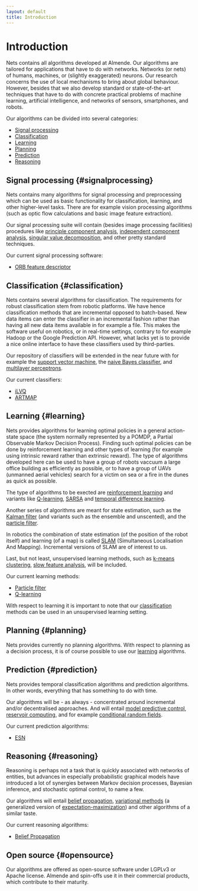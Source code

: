 ```yaml
---
layout: default
title: Introduction
---
```


# Introduction

Nets contains all algorithms developed at Almende. Our algorithms are tailored for 
applications that have to do with networks. Networks (or nets) of humans, machines,
or (slightly exaggerated) neurons. Our research concerns the use of local mechanisms
to bring about global behaviour. However, besides that we also develop standard or
state-of-the-art techniques that have to do with concrete practical problems of 
machine learning, artificial intelligence, and networks of sensors, smartphones, and
robots. 

Our algorithms can be divided into several categories: 
- [Signal processing](#signalprocessing)
- [Classification](#classification)
- [Learning](#learning)
- [Planning](#planning)
- [Prediction](#prediction)
- [Reasoning](#reasoning)

<!--
[<img src="img/dobots.png" 
  style="margin-top: 30px;" 
  title="Click for a larger view">](img/dobots.png)
-->

## Signal processing {#signalprocessing}

Nets contains many algorithms for signal processing and preprocessing which can be used
as basic functionality for classification, learning, and other higher-level tasks. There
are for example vision processing algorithms (such as optic flow calculations and basic
image feature extraction). 

Our signal processing suite will contain (besides image processing facilities) procedures
like [principle component analysis](http://en.wikipedia.org/wiki/Principal_components_analysis),
[independent component analysis](http://en.wikipedia.org/wiki/Independent_component_analysis),
[singular value decomposition](http://en.wikipedia.org/wiki/Singular_value_decomposition), and
other pretty standard techniques.

Our current signal processing software:

- [ORB feature descriptor](https://github.com/mrquincle/aim_modules/KeypointModule) 

## Classification {#classification}

Nets contains several algorithms for classification. The requirements for robust 
classification stem from robotic platforms. We have hence classification methods
that are incremental opposed to batch-based. New data items can enter the classifier
in an incremental fashion rather than having all new data items available in for
example a file. This makes the software useful on robotics, or in real-time settings,
contrary to for example Hadoop or the Google Prediction API. However, what lacks yet
is to provide a nice online interface to have these classifiers used by third-parties.

Our repository of classifiers will be extended in the near future with for example the
[support vector machine](http://en.wikipedia.org/wiki/Support_vector_machine), the
[naive Bayes classifier](http://en.wikipedia.org/wiki/Naive_Bayes_classifier), and
[multilayer perceptrons](http://en.wikipedia.org/wiki/Multilayer_perceptron).

Our current classifiers:

- [iLVQ](https://github.com/mrquincle/ilvq)
- [ARTMAP](https://github.com/mrquincle/artmap)

## Learning {#learning}

Nets provides algorithms for learning optimal policies in a general action-state 
space (the system normally represented by a POMDP, a Partial Observable Markov Decision
Process). Finding such optimal policies can be done by reinforcement learning and other
types of learning (for example using intrinsic reward rather than extrinsic reward).
The type of algorithms developed here can be used to have a group of robots vaccuum
a large office building as efficiently as possible, or to have a group of UAVs 
(unmanned aerial vehicles) search for a victim on sea or a fire in the dunes as 
quick as possible.

The type of algorithms to be exected are [reinforcement learning](http://en.wikipedia.org/wiki/Reinforcement_learning)
and variants like [Q-learning](http://en.wikipedia.org/wiki/Q_learning), [SARSA](http://en.wikipedia.org/wiki/SARSA) and [temporal difference learning](http://en.wikipedia.org/wiki/Temporal_difference_learning). 

Another series of algorithms are meant for state estimation, such as the [Kalman filter](http://en.wikipedia.org/wiki/Kalman_filter) 
(and variants such as the ensemble and unscented), and the [particle filter](http://en.wikipedia.org/wiki/Particle_filter).

In robotics the combination of state estimation (of the position of the robot itself) and
learning (of a map) is called [SLAM](http://en.wikipedia.org/wiki/Simultaneous_localization_and_mapping) 
(Simultaneous Localisation And Mapping). Incremental versions of SLAM are of interest to us.

Last, but not least, unsupervised learning methods, such as [k-means clustering](http://en.wikipedia.org/wiki/K-means_clustering),
[slow feature analysis](http://en.wikipedia.org/wiki/Principal_components_analysis), will be
included.

Our current learning methods:

- [Particle filter](https://github.com/mrquincle/particlefilter)
- [Q-learning](https://github.com/mrquincle/actionperception)

With respect to learning it is important to note that our [classification](#classification) 
methods can be used in an unsupervised learning setting.

## Planning {#planning}

Nets provides currently no planning algorithms. With respect to planning as a decision
process, it is of course possible to use our [learning](#learning) algorithms. 

## Prediction {#prediction}

Nets provides temporal classification algorithms and prediction algorithms. In other words,
everything that has something to do with time.

Our algorithms will be - as always - concentrated around incremental and/or decentralised
approaches. And will entail [model predictive control](http://en.wikipedia.org/wiki/Model_predictive_control),
[reservoir computing](http://en.wikipedia.org/wiki/Reservoir_computing), and for example
[conditional random fields](http://en.wikipedia.org/wiki/Conditional_random_field).

Our current prediction algorithms:

- [ESN](https://github.com/mrquincle/esn)

## Reasoning {#reasoning}

Reasoning is perhaps not a task that is quickly associated with networks of entities, but 
advances in especially probabilistic graphical models have introduced a lot of synergies
between Markov decision processes, Bayesian inference, and stochastic optimal control, to
name a few.

Our algorithms will entail [belief propagation](http://en.wikipedia.org/wiki/Belief_propagation),
[variational methods](http://en.wikipedia.org/wiki/Variational_Bayesian_methods) (a generalized
version of [expectation-maximization](http://en.wikipedia.org/wiki/Expectation-maximization)) 
and other algorithms of a similar taste.

Our current reasoning algorithms:

- [Belief Propagation](https://github.com/mrquincle/aim_modules/BeliefModule)

## Open source {#opensource}

Our algorithms are offered as open-source software under LGPLv3 or Apache license. Almende 
and spin-offs use it in their commercial products, which contribute to their maturity.
